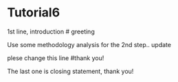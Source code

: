 # Tutorial6

1st line, introduction # greeting

Use some methodology analysis for the 2nd step.. update

plese change this line #thank you!

The last one is closing statement, thank you!

